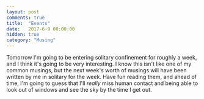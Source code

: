 ```yaml
---
layout: post
comments: true
title:  "Events"
date:   2017-6-9 00:00:00
hidden: true
category: "Musing"
---
```


Tomorrow I'm going to be entering solitary confinement for roughly a week, and I think it's going to be very interesting. I know this isn't like one of my common musings, but the next week's worth of musings will have been written by me in solitary for the week. Have fun reading them, and ahead of time, I'm going to guess that I'll _really_ miss human contact and being able to look out of windows and see the sky by the time I get out.
